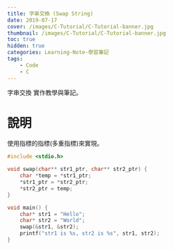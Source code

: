 ```yaml
---
title: 字串交換 (Swap String)
date: 2019-07-17
cover: /images/C-Tutorial/C-Tutorial-banner.jpg
thumbnail: /images/C-Tutorial/C-Tutorial-banner.jpg
toc: true
hidden: true
categories: Learning-Note-學習筆記
tags:
    - Code
    - C
---
```


字串交換 實作教學與筆記。

<!-- more -->

# 說明

使用指標的指標(多重指標)來實現。

```cpp
#include <stdio.h>

void swap(char** str1_ptr, char** str2_ptr) {
    char *temp = *str1_ptr;
    *str1_ptr = *str2_ptr;
    *str2_ptr = temp;
}

void main() {
    char* str1 = "Hello";
    char* str2 = "World";
    swap(&str1, &str2);
    printf("str1 is %s, str2 is %s", str1, str2);
}
```